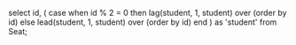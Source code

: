 select
    id,
    (
        case when id % 2 = 0 
        then lag(student, 1, student) over (order by id)
        else lead(student, 1, student) over (order by id)
        end
    ) as 'student'
from
    Seat;

